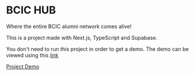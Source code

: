 # BCIC HUB

Where the entire BCIC alumni network comes alive!

This is a project made with Next.js, TypeScript and Supabase.

You don't need to run this project in order to get a demo. The demo can be viewed using this [link](https://bcic-hub.vercel.app)

[Project Demo](https://bcic-hub.vercel.app)
